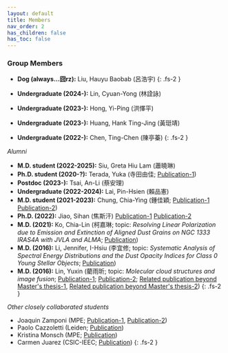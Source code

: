 ```yaml
---
layout: default
title: Members
nav_order: 2
has_children: false
has_toc: false
---
```


### Group Members

- **Dog (always...囧rz):** Liu, Hauyu Baobab (呂浩宇)
{: .fs-2 }

- **Undergraduate (2024-):** Lin, Cyuan-Yong (林詮詠)
- **Undergraduate (2023-):** Hong, Yi-Ping (洪懌平)
- **Undergraduate (2023-):** Huang, Hank Ting-Jing (黃珽靖)
- **Undergraduate (2022-):** Chen, Ting-Chen (陳亭蓁)
{: .fs-2 }



*Alumni*
- **M.D. student (2022-2025):** Siu, Greta Hiu Lam (蕭曉琳)
- **Ph.D. student (2020-?):** Terada, Yuka (寺田由佳; [Publication-1](https://ui.adsabs.harvard.edu/abs/2023arXiv230609013T/abstract))
- **Postdoc (2023-):** Tsai, An-Li (蔡安理)
- **Undergraduate (2022-2024):** Lai, Pin-Hsien (賴品憲)
- **M.D. student (2021-2023):** Chung, Chia-Ying (鍾佳穎; [Publication-1](https://ui.adsabs.harvard.edu/abs/2024arXiv240519867C/abstract) [Publication-2](https://ui.adsabs.harvard.edu/abs/2025arXiv250214342C/abstract))
- **Ph.D. (2022):** Jiao, Sihan (焦斯汗) [Publication-1](https://ui.adsabs.harvard.edu/abs/2025arXiv250507764J/abstract) [Publication-2](https://ui.adsabs.harvard.edu/abs/2025arXiv250507763J/abstract)
- **M.D. (2021):** Ko, Chia-Lin (柯嘉琳; topic: *Resolving Linear Polarization due to Emission and Extinction of Aligned Dust Grains on NGC 1333 IRAS4A with JVLA and ALMA*; [Publication](https://ui.adsabs.harvard.edu/abs/2020ApJ...889..172K/abstract))
- **M.D. (2016):** Li, Jennifer, I-Hsiu (李宜修; topic: *Systematic Analysis of Spectral Energy Distributions and the Dust Opacity Indices for Class 0 Young Stellar Objects*; [Publication](https://ui.adsabs.harvard.edu/abs/2017ApJ...840...72L/abstract))
- **M.D. (2016):** Lin, Yuxin (藺雨昕; topic: *Molecular cloud structures and image fusion*; [Publication-1](https://ui.adsabs.harvard.edu/abs/2016ApJ...828...32L/abstract); [Publication-2](https://ui.adsabs.harvard.edu/abs/2017ApJ...840...22L/abstract); [Related publication beyond Master's thesis-1](https://ui.adsabs.harvard.edu/abs/2022A%26A...658A.128L/abstract), [Related publication beyond Master's thesis-2](https://ui.adsabs.harvard.edu/abs/2024A%26A...685A.101L/abstract))
{: .fs-2 }

*Other closely collaborated students*
- Joaquin Zamponi (MPE; [Publication-1](https://ui.adsabs.harvard.edu/abs/2021MNRAS.508.2583Z/abstract), [Publication-2](https://ui.adsabs.harvard.edu/abs/2024A%26A...682A..56Z/abstract))
- Paolo Cazzoletti (Leiden; [Publication](https://ui.adsabs.harvard.edu/abs/2019A%26A...626A..11C/abstract))
- Kristina Monsch (MPE; [Publication](https://ui.adsabs.harvard.edu/abs/2018ApJ...861...77M/abstract))
- Carmen Juarez (CSIC-IEEC; [Publication](https://ui.adsabs.harvard.edu/abs/2019A%26A...621A.140J/abstract))
{: .fs-2 }
